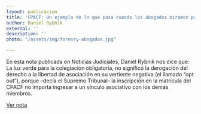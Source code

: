```yaml
---
layout: publicacion
title: 'CPACF: Un ejemplo de lo que pasa cuando los abogados miramos para otro lado'
author: Daniel Rybnik
external: ''
description: ''
photo: "/assets/img/foresry-abogados.jpg"

---
```

En esta nota publicada en Noticias Judiciales, Daniel Rybnik nos dice que: La luz verde para la colegiación obligatoria, no significó la derogación del derecho a la libertad de asociación en su vertiente negativa (el llamado “opt out”), porque –decía el Supremo Tribunal- la inscripción en la matrícula del CPACF no importa ingresar a un vínculo asociativo con los demás miembros.

[Ver nota](http://www.noticiasjudiciales.info/Noticias_del_Dia/CPACF_un_ejemplo_de_lo_que_pasa_cuando_los_abogados_miramos_para_otro_lado "Noticias Judiciales")